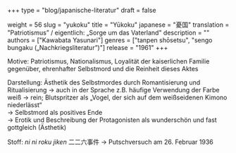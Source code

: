 +++
type = "blog/japanische-literatur"
draft = false

weight = 56
slug = "yukoku"
title = "Yūkoku"
japanese = "憂国"
translation = "Patriotismus” / eigentlich: „Sorge um das Vaterland"
description = ""
authors = ["Kawabata Yasunari"]
genres = ["tanpen shōsetsu", "sengo bungaku („Nachkriegsliteratur”)"]
release = "1961"
+++

Motive: Patriotismus, Nationalismus, Loyalität der kaiserlichen Familie gegenüber, ehrenhafter Selbstmord und die Reinheit dieses Aktes

Darstellung: Ästhetik des Selbstmordes durch Romantisierung und Ritualisierung
-> auch in der Sprache z.B. häufige Verwendung der Farbe weiß -> rein; Blutspritzer als „Vogel, der sich auf dem weißseidenen Kimono niederlässt“  
-> Selbstmord als positives Ende  
-> Erotik und Beschreibung der Protagonisten als wunderschön und fast gottgleich (Ästhetik)

Stoff: *ni ni roku jiken* 二二六事件 -> Putschversuch am 26. Februar 1936
